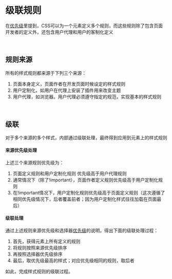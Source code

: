 
# 级联规则
在[优先级](./priority.md)里提到，CSS可以为一个元素定义多个规则，而这些规则除了包含页面开发者的定义外，还包含用户代理和用户的客制化定义

<br/>

## 规则来源
所有的样式规则都来源于下列三个来源：

1. 页面本身定义，页面作者在开发页面时候设定的样式规则
2. 用户定制化，如用户在代理上安装了插件用来改变主题
3. 用户代理，如浏览器。用户代理必须遵守指定的规范，实现基本的样式规则

<br/>

## 级联
对于多个来源的多个样式，内部通过级联处理，最终得到应用到元素上的样式规则

#### 来源优先级处理
上述三个来源规则优先级为：
1. 页面定义规则和用户定制化规则 优先级高于用户代理规则
2. 通常情况下（除了!important），页面作者定义规则优先级高于用户定制化规则
3. 在!important情况下，用户定制化规则优先级高于页面定义规则（这次遵循了相同优先级情况下，后者覆盖前者；因为用户定制化样式往往加载在页面最后）

#### 级联处理
通过上述规则来源优先级和选择器[优先级](./priority.md)的说明，得出下面的级联处理过程：

1. 首先，获得元素上所有定义的规则
2. 将规则按照来源优先级排序
3. 再按照选择器优先级排序
4. 最后，取优先级最高的样式；对应优先级相同的规则，取后者

如此，完成样式规则的级联过程。

